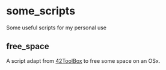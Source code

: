# some_scripts
Some useful scripts for my personal use

## free_space
A script adapt from <a href="https://github.com/alexandregv/42toolbox">42ToolBox</a> to free some space on an OSx.<br />
